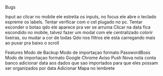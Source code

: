 Bugs

<!-- Se apagar o campo de busca comletamente sem backspace a busca nao atualiza -->
<!-- Ao procurar algum item e edita-lo , volta a busca e o item nao é atualizado. -->
<!-- qdo apagado um item no modo de busca ele nao atualiza na lista, ele so some do local storage data e nao do pass. Se atualizar a pagina ele some -->
<!-- item apagado no modo busca pega o indice da lista pass e nao da lista data, apagando assim o cara errado. Ex: pode se acrescentar id nos indices pra ajeitar -->

Input ao clicar no mobile ele estreita os inputs, no focus ele abre o teclado espreme os labels. Tentar verificar com o cel plugado no pc. Tentar esconder o botao qdo ele aparece pra ver se arruma
Clicar na data fica escondido no mobile, talvez fazer um modal com ele centralizado
colorir lixeiras, ou mudar a cor de todas
Qdo nos filtros ele esta carregando mais ao puxar pra baixo o scroll

<!-- Nova nota Lembrete com data e aviso por push -->
<!-- Fazer loading das telas -->

Features
Modo de Backup
Modo de importaçao formato PasswordBoss
Modo de importaçao formato Google Chrome
Aviso Push
Nova nota conta banco
adicionar data aos dados que sao importados para que eles possam ser organizados por data
Adicionar Mapa no lembrete
